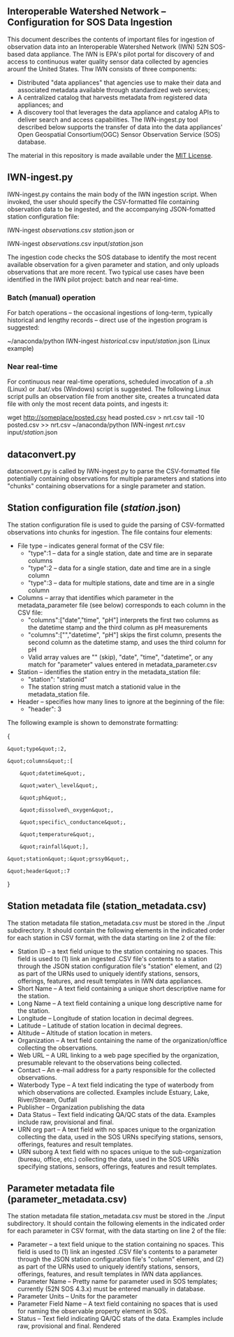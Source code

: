 ## Interoperable Watershed Network – Configuration for SOS Data Ingestion

This document describes the contents of important files for ingestion of observation data into an Interoperable Watershed Network (IWN) 52N SOS-based data appliance. The IWN is EPA's pilot portal for discovery of and access to continuous water quality sensor data collected by agencies arounf the United States. Thw IWN consists of three components:
* Distributed "data appliances" that agencies use to make their data and associated metadata available through standardized web services;
* A centralized catalog that harvests metadata from registered data appliances; and
* A discovery tool that leverages the data appliance and catalog APIs to deliver search and access capabilities.
The IWN-ingest.py tool described below supports the transfer of data into the data appliances' Open Geospatial Consortium(OGC) Sensor Observation Service (SOS) database.

The material in this repository is made available under the [MIT License](https://opensource.org/licenses/MIT).

## IWN-ingest.py

IWN-ingest.py contains the main body of the IWN ingestion script. When invoked, the user should specify the CSV-formatted file containing observation data to be ingested, and the accompanying JSON-fomatted station configuration file:

 IWN-ingest _observations_.csv _station_.json    or

 IWN-ingest _observations_.csv input/_station_.json

The ingestion code checks the SOS database to identify the most recent available observation for a given parameter and station, and only uploads observations that are more recent. Two typical use cases have been identified in the IWN pilot project: batch and near real-time.

### Batch (manual) operation

For batch operations – the occasional ingestions of long-term, typically historical and lengthy records – direct use of the ingestion program is suggested:

 ~/anaconda/python IWN-ingest _historical_.csv input/_station_.json (Linux example)

### Near real-time

For continuous near real-time operations, scheduled invocation of a .sh (Linux) or .bat/.vbs (Windows) script is suggested. The following Linux script pulls an observation file from another site, creates a truncated data file with only the most recent data points, and ingests it:

wget [http://someplace/posted.csv](http://someplace/posted.csv)
head posted.csv &gt; nrt.csv
tail -10 posted.csv &gt;&gt; nrt.csv
~/anaconda/python IWN-ingest _nrt_.csv input/_station_.json

## dataconvert.py

dataconvert.py is called by IWN-ingest.py to parse the CSV-formatted file potentially containing observations for multiple parameters and stations into &quot;chunks&quot; containing observations for a single parameter and station.

## Station configuration file (_station_.json)

The station configuration file is used to guide the parsing of CSV-formatted observations into chunks for ingestion. The file contains four elements:

- File type – indicates general format of the CSV file:
  - &quot;type&quot;:1 – data for a single station, date and time are in separate columns
  - &quot;type&quot;:2 – data for a single station, date and time are in a single column
  - &quot;type&quot;:3 – data for multiple stations, date and time are in a single column
- Columns – array that identifies which parameter in the metadata\_parameter file (see below) corresponds to each column in the CSV file:
  - &quot;columns&quot;:[&quot;date&quot;,&quot;time&quot;, &quot;pH&quot;] interprets the first two columns as the datetime stamp and the third column as pH measurements
  - &quot;columns&quot;:[&quot;&quot;,&quot;datetime&quot;, &quot;pH&quot;] skips the first column, presents the second column as the datetime stamp, and uses the third column for pH
  - Valid array values are &quot;&quot; (skip), &quot;date&quot;, &quot;time&quot;, &quot;datetime&quot;, or any match for &quot;parameter&quot; values entered in metadata\_parameter.csv
- Station – identifies the station entry in the metadata\_station file:
  - &quot;station&quot;: &quot;stationid&quot;
  - The station string must match a stationid value in the metadata\_station file.
- Header – specifies how many lines to ignore at the beginning of the file:
  - &quot;header&quot;: 3

The following example is shown to demonstrate formatting:

{


    &quot;type&quot;:2,

    &quot;columns&quot;:[

        &quot;datetime&quot;,

        &quot;water\_level&quot;,

        &quot;ph&quot;,

        &quot;dissolved\_oxygen&quot;,

        &quot;specific\_conductance&quot;,

        &quot;temperature&quot;,

        &quot;rainfall&quot;],

    &quot;station&quot;:&quot;grssy0&quot;,

    &quot;header&quot;:7

}

## Station metadata file (station\_metadata.csv)

The station metadata file station\_metadata.csv must be stored in the ./input subdirectory. It should contain the following elements in the indicated order for each station in CSV format, with the data starting on line 2 of the file:

- Station ID – a text field unique to the station containing no spaces. This field is used to (1) link an ingested .CSV file&#39;s contents to a station through the JSON station configuration file&#39;s &quot;station&quot; element, and (2) as part of the URNs used to uniquely identify stations, sensors, offerings, features, and result templates in IWN data appliances.
- Short Name – A text field containing a unique short descriptive name for the station.
- Long Name – A text field containing a unique long descriptive name for the station.
- Longitude – Longitude of station location in decimal degrees.
- Latitude – Latitude of station location in decimal degrees.
- Altitude – Altitude of station location in meters.
- Organization – A text field containing the name of the organization/office collecting the observations.
- Web URL – A URL linking to a web page specified by the organization, presumable relevant to the observations being collected.
- Contact – An e-mail address for a party responsible for the collected observations.
- Waterbody Type – A text field indicating the type of waterbody from which observations are collected. Examples include Estuary, Lake, River/Stream, Outfall
- Publisher – Organization publishing the data
- Data Status – Text field indicating QA/QC stats of the data. Examples include raw, provisional and final.
- URN org part – A text field with no spaces unique to the organization collecting the data, used in the SOS URNs specifying stations, sensors, offerings, features and result templates.
- URN suborg A text field with no spaces unique to the sub-organization (bureau, office, etc.) collecting the data, used in the SOS URNs specifying stations, sensors, offerings, features and result templates.

## Parameter metadata file (parameter\_metadata.csv)

The station metadata file station\_metadata.csv must be stored in the ./input subdirectory. It should contain the following elements in the indicated order for each parameter in CSV format, with the data starting on line 2 of the file:

- Parameter – a text field unique to the station containing no spaces. This field is used to (1) link an ingested .CSV file&#39;s contents to a parameter through the JSON station configuration file&#39;s &quot;column&quot; element, and (2) as part of the URNs used to uniquely identify stations, sensors, offerings, features, and result templates in IWN data appliances.
- Parameter Name – Pretty name for parameter used in SOS templates; currently (52N SOS 4.3.x) must be entered manually in database.
- Parameter Units – Units for the parameter
- Parameter Field Name – A text field containing no spaces that is used for naming the observable property element in SOS.
- Status – Text field indicating QA/QC stats of the data. Examples include raw, provisional and final.
Rendered
